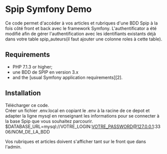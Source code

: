 Spip Symfony Demo
========================

Ce code permet d'accéder à vos articles et rubriques d'une BDD Spip à la fois côté front et back avec le framework Symfony.
L'authentificator a été modifié afin de gérer l'authentification avec les identifiants existants déjà dans votre table spip_auteurs(il faut ajouter une colonne roles à cette table).

Requirements
------------

  * PHP 7.1.3 or higher; 
  * une BDD de SPIP en version 3.x
  * and the [usual Symfony application requirements][2].

Installation
------------

Télécharger ce code.  
Créer un fichier .env.local en copiant le .env à la racine de ce depot et adapter la ligne mysql en renseignant les informations pour se connecter à la base Spip que vous souhaitez parcourir.  
$DATABASE_URL=mysql://VOTRE_LOGIN:VOTRE_PASSWORD@127.0.0.1:3306/NOM_DE_LA_BDD  

Vos rubriques et articles doivent s'afficher tant sur le front que dans l'admin.  

